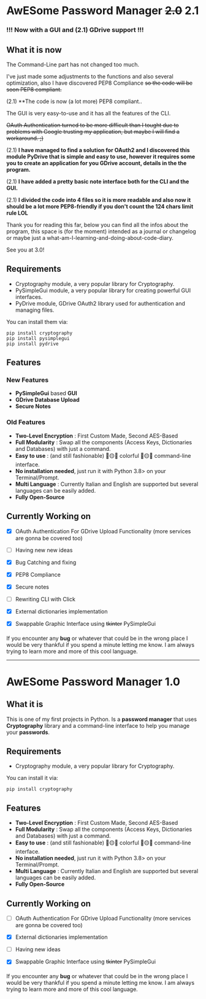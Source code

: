 # AwESome Password Manager ~~2.0~~ 2.1

### !!! Now with a GUI and (2.1) GDrive support !!!

## What it is now
The Command-Line part has not changed too much. 

I've just made some adjustments to the functions and also several optimization, also I have discovered PEP8 Compliance ~~so the code will be soon PEP8 compliant.~~

(2.1) **The code is now (a lot more) PEP8 compliant..

The GUI is very easy-to-use and it has all the features of the CLI.  

~~OAuth Authentication turned to be more difficult than I tought due to problems with Google trusting my application, but maybe I will find a workaround. ;)~~

(2.1) **I have managed to find a solution for OAuth2 and I discovered this module PyDrive that is simple and easy to use, however it requires some you to create an application for you GDrive account, details in the the program.**

(2.1) **I have added a pretty basic note interface both for the CLI and the GUI.**

(2.1) **I divided the code into 4 files so it is more readable and also now it should be a lot more PEP8-friendly if you don't count the 124 chars limit rule LOL**

Thank you for reading this far, below you can find all the infos about the program, this space is (for the moment) intended as a journal or changelog or maybe just a what-am-I-learning-and-doing-about-code-diary.

See you at 3.0!

## Requirements

* Cryptography module, a very popular library for Cryptography.
* PySimpleGui module, a very popular library for creating powerful GUI interfaces.
* PyDrive module, GDrive OAuth2 library used for authentication and managing files.

You can install them via:
```
pip install cryptography
pip install pysimplegui
pip install pydrive
```

## Features

### New Features
* **PySimpleGui** based **GUI**
* **GDrive Database Upload**
* **Secure Notes**

### Old Features
* **Two-Level Encryption** : First Custom Made, Second AES-Based
* **Full Modularity** : Swap all the components (Access Keys, Dictionaries and Databases)
                         with just a command.                 
* **Easy to use** : (and still fashionable) :red_circle::yellow_circle::large_blue_circle: colorful :red_circle::yellow_circle::large_blue_circle: command-line interface.
* **No installation needed**, just run it with Python 3.8> on your Terminal/Prompt.
* **Multi Language** : Currently Italian and English are supported but several languages can be easily added.
* **Fully Open-Source**

## Currently Working on
- [x] OAuth Authentication For GDrive Upload Functionality (more services are gonna be covered too)
- [ ] Having new new ideas
- [x] Bug Catching and fixing
- [x] PEP8 Compliance
- [x] Secure notes
- [ ] Rewriting CLI with Click
- [x] External dictionaries implementation
- [x] Swappable Graphic Interface using ~~tkinter~~ PySimpleGui



####
If you encounter any **bug** or whatever that could be in the wrong place I would be
very thankful if you spend a minute letting me know. I am always trying to learn
more and more of this cool language.


-----------------------------------------------------------------------------------

# AwESome Password Manager 1.0

## What it is
This is one of my first projects in Python.
Is a **password manager** that uses **Cryptography** library and a command-line interface
to help you manage your **passwords**.

## Requirements

* Cryptography module, a very popular library for Cryptography.

You can install it via:
```
pip install cryptography
```


## Features
* **Two-Level Encryption** : First Custom Made, Second AES-Based
* **Full Modularity** : Swap all the components (Access Keys, Dictionaries and Databases)
                         with just a command.                 
* **Easy to use** : (and still fashionable) :red_circle::yellow_circle::large_blue_circle: colorful :red_circle::yellow_circle::large_blue_circle: command-line interface.
* **No installation needed**, just run it with Python 3.8> on your Terminal/Prompt.
* **Multi Language** : Currently Italian and English are supported but several languages can be easily added.
* **Fully Open-Source**

## Currently Working on
- [ ] OAuth Authentication For GDrive Upload Functionality (more services are gonna be covered too)
- [x] External dictionaries implementation
- [ ] Having new ideas
- [x] Swappable Graphic Interface using ~~tkinter~~ PySimpleGui


####
If you encounter any **bug** or whatever that could be in the wrong place I would be
very thankful if you spend a minute letting me know. I am always trying to learn
more and more of this cool language.

